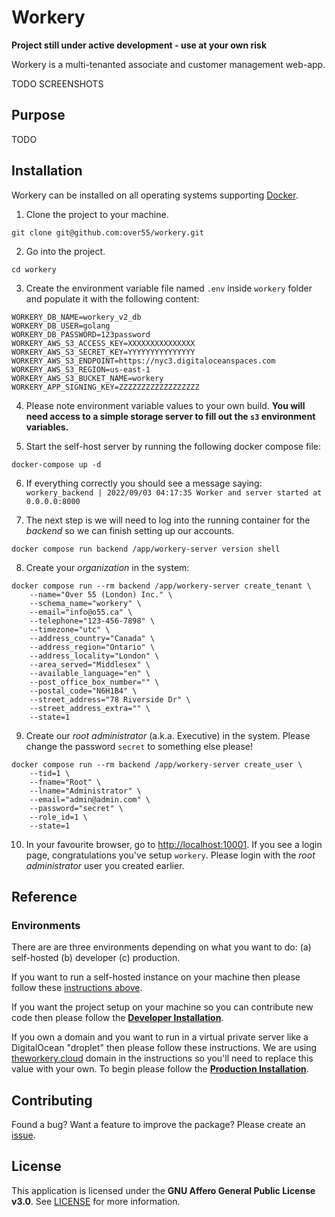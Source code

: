 # Workery
**Project still under active development - use at your own risk**

Workery is a multi-tenanted associate and customer management web-app.

TODO SCREENSHOTS

## Purpose
TODO

## Installation
Workery can be installed on all operating systems supporting [Docker](https://www.docker.com).

1. Clone the project to your machine.

  ```shell
  git clone git@github.com:over55/workery.git
  ```

2. Go into the project.

  ```shell
  cd workery
  ```

3. Create the environment variable file named `.env` inside `workery` folder and populate it with the following content:

  ```text
  WORKERY_DB_NAME=workery_v2_db
  WORKERY_DB_USER=golang
  WORKERY_DB_PASSWORD=123password
  WORKERY_AWS_S3_ACCESS_KEY=XXXXXXXXXXXXXXX
  WORKERY_AWS_S3_SECRET_KEY=YYYYYYYYYYYYYYY
  WORKERY_AWS_S3_ENDPOINT=https://nyc3.digitaloceanspaces.com
  WORKERY_AWS_S3_REGION=us-east-1
  WORKERY_AWS_S3_BUCKET_NAME=workery
  WORKERY_APP_SIGNING_KEY=ZZZZZZZZZZZZZZZZZZ
  ```

4. Please note environment variable values to your own build. **You will need access to a simple storage server to fill out the `s3` environment variables.**

5. Start the self-host server by running the following docker compose file:

  ```shell
  docker-compose up -d
  ```

6. If everything correctly you should see a message saying: `workery_backend | 2022/09/03 04:17:35 Worker and server started at 0.0.0.0:8000
  `

7. The next step is we will need to log into the running container for the *backend* so we can finish setting up our accounts.

  ```shell
  docker compose run backend /app/workery-server version shell
  ```

8. Create your *organization* in the system:

  ```shell
  docker compose run --rm backend /app/workery-server create_tenant \
      --name="Over 55 (London) Inc." \
      --schema_name="workery" \
      --email="info@o55.ca" \
      --telephone="123-456-7898" \
      --timezone="utc" \
      --address_country="Canada" \
      --address_region="Ontario" \
      --address_locality="London" \
      --area_served="Middlesex" \
      --available_language="en" \
      --post_office_box_number="" \
      --postal_code="N6H1B4" \
      --street_address="78 Riverside Dr" \
      --street_address_extra="" \
      --state=1
  ```

9. Create our *root administrator* (a.k.a. Executive) in the system. Please change the password `secret` to something else please!

  ```shell
  docker compose run --rm backend /app/workery-server create_user \
      --tid=1 \
      --fname="Root" \
      --lname="Administrator" \
      --email="admin@admin.com" \
      --password="secret" \
      --role_id=1 \
      --state=1
  ```

10. In your favourite browser, go to [http://localhost:10001](http://localhost:10001). If you see a login page, congratulations you've setup `workery`. Please login with the *root administrator* user you created earlier.

## Reference
### Environments
There are are three environments depending on what you want to do: (a) self-hosted (b) developer (c) production.

If you want to run a self-hosted instance on your machine then please follow these [instructions above](#Installation).

If you want the project setup on your machine so you can contribute new code then please follow the [**Developer Installation**](/docs/dev/installation.md).

If you own a domain and you want to run in a virtual private server like a DigitalOcean "droplet" then please follow these instructions. We are using [theworkery.cloud](https://theworkery.cloud/api/v1/version) domain in the instructions so you'll need to replace this value with your own. To begin please follow the [**Production Installation**](/docs/prod/installation.md).

## Contributing

Found a bug? Want a feature to improve the package? Please create an [issue](https://github.com/over55/workery/issues).

## License
This application is licensed under the **GNU Affero General Public License v3.0**. See [LICENSE](LICENSE) for more information.
